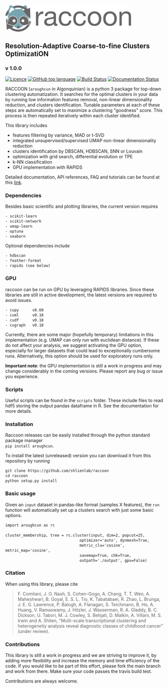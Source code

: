 <img src="docs/figs/logo_rc.png" width=400, padding=100>


## Resolution-Adaptive Coarse-to-fine Clusters OptimizatiON
### v 1.0.0

[![Licence](https://img.shields.io/github/license/shlienlab/raccoon?style=flat-square)](https://github.com/shlienlab/raccoon/blob/main/LICENSE)
[![GitHub top language](https://img.shields.io/github/languages/top/shlienlab/raccoon?style=flat-square)](https://github.com/shlienlab/raccoon/search?l=python)
[![Build Status](https://img.shields.io/travis/com/shlienlab/raccoon/main?style=flat-square)](https://travis-ci.com/shlienlab/raccoon)
[![Documentation Status](https://readthedocs.org/projects/aroughcun/badge/?version=latest&style=flat-square)](https://aroughcun.readthedocs.io/en/latest/?badge=latest)

RACCOON (`aroughcun` in Algonquinian) is a python 3 package for top-down clustering automatization. 
It searches for the optimal clusters in your data by running low information features removal, non-linear dimensionality reduction, and clusters identification. Tunable parameters at each of these steps are automatically set to maximize a clustering "goodness" score. This process is then repeated iteratively within each cluster identified.

This library includes

* features filtering by variance, MAD or t-SVD
* integrated unsupervised/supervised UMAP non-linear dimensionality reduction
* clusters identification by DBSCAN, HDBSCAN, SNN or Louvain
* optimization with grid search, differential evolution or TPE
* k-NN classification
* GPU implementation with RAPIDS

Detailed documentation, API references, FAQ and tutorials can be found at this [link](https://aroughcun.readthedocs.io/en/latest/).

### Dependencies

Besides basic scientific and plotting libraries, the current version requires

```
- scikit-learn
- scikit-network
- umap-learn
- optuna
- seaborn
```

Optional dependencies include

```
- hdbscan
- feather-format
- rapids (see below)
```

### GPU

raccoon can be run on GPU by leveraging RAPIDS libraries. Since these libraries are still in active development, the latest versions are required to avoid issues.

```
- cupy      v8.60
- cuml      v0.18
- cudf      v0.18
- cugraph   v0.18
```

Currently, there are some major (hopefully temporary) limitations in this implementation (e.g. UMAP can only run with euclidean distance).
If these do not affect your analysis, we suggest activating the GPU option, especially for larger datasets that could lead to exceptionally cumbersome runs. Alternatively, this option should be used for exploratory runs only.

**Important note**: the GPU implementation is still a work in progress and may change considerably in the coming versions. Please report any bug or issue you experience. 

### Scripts

Useful scripts can be found in the `scripts` folder. These include files to read hdf5 storing the output pandas dataframe in R.
See the documentation for more details. 

### Installation

Raccoon releases can be easily installed through the python standard package manager  
`pip install aroughcun`.

To install the latest (unreleased) version you can download it from this repository by running 
 
    git clone https://github.com/shlienlab/raccoon
    cd raccoon
    python setup.py install

### Basic usage

Given an `input` dataset in pandas-like format (samples X features), the `run` function will
automatically set up a clusters search with just some basic options. 

    import aroughcun as rc

    cluster_membership, tree = rc.cluster(input, dim=2, popcut=25,
                                     optimizer='auto', dynmesh=True,
                                     metric_clu='cosine', metric_map='cosine',
                                     savemap=True, chk=True,
                                     outpath='./output', gpu=False)

### Citation

When using this library, please cite

> F. Comitani, J. O. Nash, S. Cohen-Gogo, A. Chang, T. T. Wen, A. Maheshwari, B. Goyal, E. S. L. Tio, K. Tabatabaei, R. Zhao, L. Brunga, J. E. G. Lawrence, P. Balogh, A. Flanagan, S. Teichmann, B. Ho, A. Huang, V. Ramaswamy, J. Hitzler, J. Wasserman, R. A. Gladdy, B. C. Dickson, U. Tabori, M. J. Cowley, S. Behjati, D. Malkin, A. Villani, M. S. Irwin and A. Shlien, "Multi-scale transcriptional clustering and heterogeneity analysis reveal diagnostic classes of childhood cancer" (under review).


### Contributions

This library is still a work in progress and we are striving to improve it, by adding more flexibility and increase the memory and time efficiency of the code. If you would like to be part of this effort, please fork the main branch and work from there. Make sure your code passes the travis build test. 

Contributions are always welcome.
